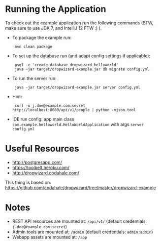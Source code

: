 # Running the Application

To check out the example application run the following commands (BTW, make sure to use JDK 7, and IntelliJ 12 FTW :) ).

 * To package the example run:

        mvn clean package

 * To set up the database run (and adapt config settings if applicable):

        psql -c 'create database dropwizard_helloworld'
        java -jar target/dropwizard-example.jar db migrate config.yml

 * To run the server run:

        java -jar target/dropwizard-example.jar server config.yml

 * Hint:

        curl -u j.doe@example.com:secret http://localhost:8080/api/v1/people | python -mjson.tool

 * IDE run config: app main class `com.example.helloworld.HelloWorldApplication` with args `server config.yml`


# Useful Resources

 * <http://postgresapp.com/>
 * <https://toolbelt.heroku.com/>
 * <http://dropwizard.codahale.com/>

This thing is based on: <https://github.com/codahale/dropwizard/tree/master/dropwizard-example>


# Notes

 * REST API resources are mounted at: `/api/v1/` (default credentials: `j.doe@example.com:secret`)
 * Admin tools are mounted at: `/admin` (default credentials: `admin:admin`)
 * Webapp assets are mounted at: `/app`
